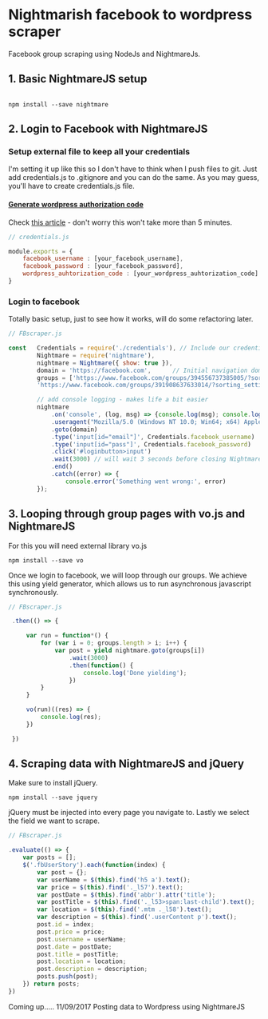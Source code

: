 # Nightmarish facebook to wordpress scraper
Facebook  group scraping using NodeJs and NightmareJs.


## 1. Basic NightmareJS setup

```

npm install --save nightmare

```

## 2. Login to Facebook with NightmareJS


### Setup external file to keep all your credentials

I'm setting it up like this so I don't have to think when I push files to git. Just add credentials.js to .gitignore and you can do the same.
As you may guess, you'll have to create credentials.js file.

#### [Generate wordpress authorization code](https://code.tutsplus.com/tutorials/wp-rest-api-setting-up-and-using-basic-authentication--cms-24762)
Check [this article](https://code.tutsplus.com/tutorials/wp-rest-api-setting-up-and-using-basic-authentication--cms-24762) - don't worry this won't take more than 5 minutes.

```javascript
// credentials.js

module.exports = {
    facebook_username : [your_facebook_username],
    facebook_password : [your_facebook_password],
    wordpress_auhtorization_code : [your_wordpress_auhtorization_code]
}
```

### Login to facebook

Totally basic setup, just to see how it works, will do some refactoring later.

```javascript
// FBscraper.js

const   Credentials = require('./credentials'), // Include our credentials
        Nightmare = require('nightmare'),
        nightmare = Nightmare({ show: true }),
        domain = 'https://facebook.com',      // Initial navigation domain
        groups = ['https://www.facebook.com/groups/394556737385005/?sorting_setting=RECENT_ACTIVITY', // Scrapable group array
        'https://www.facebook.com/groups/391908637633014/?sorting_setting=RECENT_ACTIVITY'];

        // add console logging - makes life a bit easier
        nightmare
            .on('console', (log, msg) => {console.log(msg); console.log( Credentials.facebook_username );})
            .useragent("Mozilla/5.0 (Windows NT 10.0; Win64; x64) AppleWebKit/537.36 (KHTML, like Gecko) Chrome/59.0.3071.115 Safari/537.36") // browser info - not essential
            .goto(domain)
            .type('input[id="email"]', Credentials.facebook_username)
            .type('input[id="pass"]', Credentials.facebook_password)
            .click('#loginbutton>input')
            .wait(3000) // will wait 3 seconds before closing Nightmare headless browser
            .end()
            .catch((error) => {
                console.error('Something went wrong:', error)
        });
```

## 3. Looping through group pages with vo.js and NightmareJS
For this you will need external library vo.js

```
npm install --save vo
```

Once we login to facebook, we will loop through our groups. We achieve this using yield generator, which allows us to run asynchronous javascript synchronously.

```javascript
// FBscraper.js

 .then(() => {

     var run = function*() {
         for (var i = 0; groups.length > i; i++) {
             var post = yield nightmare.goto(groups[i])
                 .wait(3000)
                 .then(function() {
                     console.log('Done yielding');
                 })
         }
     }

     vo(run)((res) => {
         console.log(res);
     })

 })

```

## 4. Scraping data with NightmareJS and jQuery
Make sure to install jQuery.

```
npm install --save jquery
```

jQuery must be injected into every page you navigate to.
Lastly we select the field we want to scrape.

```javascript
// FBscraper.js

.evaluate(() => {
    var posts = [];
    $('.fbUserStory').each(function(index) {
        var post = {};
        var userName = $(this).find('h5 a').text();
        var price = $(this).find('._l57').text();
        var postDate = $(this).find('abbr').attr('title');
        var postTitle = $(this).find('._l53>span:last-child').text();
        var location = $(this).find('.mtm ._l58').text();
        var description = $(this).find('.userContent p').text();
        post.id = index;
        post.price = price;
        post.username = userName;
        post.date = postDate;
        post.title = postTitle;
        post.location = location;
        post.description = description;
        posts.push(post);
    }) return posts;
})

```

Coming up..... 11/09/2017
Posting data to Wordpress using NightmareJS